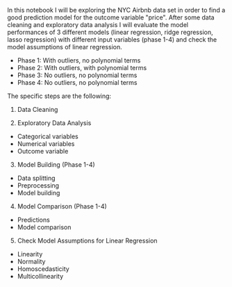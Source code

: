In this notebook I will be exploring the NYC Airbnb data set in order to find a good prediction model for the outcome variable "price". After some data cleaning and exploratory data analysis I will evaluate the model performances of 3 different models (linear regression, ridge regression, lasso regression) with different input variables (phase 1-4) and check the model assumptions of linear regression.

* Phase 1: With outliers, no polynomial terms
* Phase 2: With outliers, with polynomial terms
* Phase 3: No outliers, no polynomial terms
* Phase 4: No outliers, no polynomial terms



The specific steps are the following:

1. Data Cleaning

2. Exploratory Data Analysis
  * Categorical variables
  * Numerical variables
  * Outcome variable
  
3. Model Building (Phase 1-4)
  * Data splitting
  * Preprocessing
  * Model building
  
4. Model Comparison (Phase 1-4)
  * Predictions
  * Model comparison
  
5. Check Model Assumptions for Linear Regression
  * Linearity
  * Normality
  * Homoscedasticity
  * Multicollinearity
